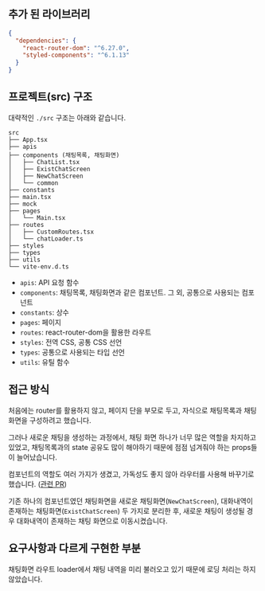 ## 추가 된 라이브러리

```json
{
  "dependencies": {
    "react-router-dom": "^6.27.0",
    "styled-components": "^6.1.13"
  }
}
```

## 프로젝트(src) 구조

대략적인 `./src` 구조는 아래와 같습니다.

```
src
├── App.tsx
├── apis
├── components (채팅목록, 채팅화면)
│   ├── ChatList.tsx
│   ├── ExistChatScreen
│   ├── NewChatScreen
│   └── common
├── constants
├── main.tsx
├── mock
├── pages
│   └── Main.tsx
├── routes
│   ├── CustomRoutes.tsx
│   └── chatLoader.ts
├── styles
├── types
├── utils
└── vite-env.d.ts
```

- `apis`: API 요청 함수
- `components`: 채팅목록, 채팅화면과 같은 컴포넌트. 그 외, 공통으로 사용되는 컴포넌트
- `constants`: 상수
- `pages`: 페이지
- `routes`: react-router-dom을 활용한 라우트
- `styles`: 전역 CSS, 공통 CSS 선언
- `types`: 공통으로 사용되는 타입 선언
- `utils`: 유틸 함수

## 접근 방식

처음에는 router를 활용하지 않고, 페이지 단을 부모로 두고, 자식으로 채팅목록과 채팅화면을 구성하려고 했습니다.

그러나 새로운 채팅을 생성하는 과정에서, 채팅 화면 하나가 너무 많은 역할을 차지하고 있었고, 채팅목록과의 state 공유도 많이 해야하기 때문에 점점 넘겨줘야 하는 props들이 늘어났습니다.

컴포넌트의 역할도 여러 가지가 생겼고, 가독성도 좋지 않아 라우터를 사용해 바꾸기로 했습니다. ([관련 PR](https://github.com/kmj-howdy/chat-app/pull/14))

기존 하나의 컴포넌트였던 채팅화면을 새로운 채팅화면(`NewChatScreen`), 대화내역이 존재하는 채팅화면(`ExistChatScreen`) 두 가지로 분리한 후, 새로운 채팅이 생성될 경우 대화내역이 존재하는 채팅 화면으로 이동시켰습니다.

## 요구사항과 다르게 구현한 부분

채팅화면 라우트 loader에서 채팅 내역을 미리 불러오고 있기 때문에 로딩 처리는 하지 않았습니다.
